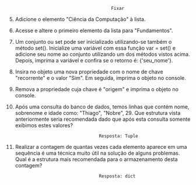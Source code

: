                                             Fixar

5. Adicione o elemento "Ciência da Computação" à lista.

6. Acesse e altere o primeiro elemento da lista para "Fundamentos".

7. Um conjunto ou set pode ser inicializado utilizando-se também o método set(). Inicialize uma variável com essa função var = set() e adicione seu nome ao conjunto utilizando um dos métodos vistos acima. Depois, imprima a variável e confira se o retorno é: {'seu_nome'}.

8. Insira no objeto uma nova propriedade com o nome de chave "recorrente" e o valor "Sim". Em seguida, imprima o objeto no console.

9. Remova a propriedade cuja chave é "origem" e imprima o objeto no console.

10. Após uma consulta do banco de dados, temos linhas que contém nome, sobrenome e idade como: "Thiago", "Nobre", 29. Que estrutura vista anteriormente seria recomendada dado que após esta consulta somente exibimos estes valores?

                                        Resposta: Tuple

11. Realizar a contagem de quantas vezes cada elemento aparece em uma sequência é uma técnica muito útil na solução de alguns problemas. Qual é a estrutura mais recomendada para o armazenamento desta contagem?

                                        Resposta: dict
